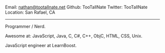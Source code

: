 Email:      nathan@tootallnate.net
Github:     TooTallNate
Twitter:    TooTallNate
Location:   San Rafael, CA

---------

Programmer / Nerd.

Awesome at: JavaScript, Java, C, C#, C++, ObjC, HTML, CSS, Unix.

JavaScript engineer at LearnBoost.
